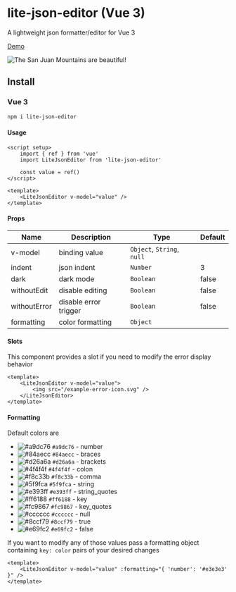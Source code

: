 # lite-json-editor (Vue 3)

A lightweight json formatter/editor for Vue 3

[Demo](https://megarsh.github.io/lite-json-editor/)

![The San Juan Mountains are beautiful!](https://megarsh.github.io/lite-json-editor/public/demo.png)
## Install

### Vue 3
```sh
npm i lite-json-editor
```

#### Usage
```vue
<script setup>
    import { ref } from 'vue'
    import LiteJsonEditor from 'lite-json-editor'

    const value = ref()
</script>

<template>
    <LiteJsonEditor v-model="value" />
</template>
```

#### Props

| Name         | Description             | Type                       | Default |
| ------------ | ----------------------- | -------------------------- | ------- |
| v-model      | binding value           | `Object`, `String`, `null` |         |
| indent       | json indent             | `Number`                   | 3       |
| dark         | dark mode               | `Boolean`                  | false   |
| withoutEdit  | disable editing         | `Boolean`                  | false   |
| withoutError | disable error trigger   | `Boolean`                  | false   |
| formatting   | color formatting        | `Object`                   |         |

#### Slots

This component provides a slot if you need to modify the error display behavior

```vue
<template>
    <LiteJsonEditor v-model="value">
        <img src="/example-error-icon.svg" />
    </LiteJsonEditor>
</template>
```

#### Formatting

Default colors are

- ![#a9dc76](https://via.placeholder.com/15/a9dc76/a9dc76.png) `#a9dc76` - number
- ![#84aecc](https://via.placeholder.com/15/84aecc/84aecc.png) `#84aecc` - braces
- ![#d26a6a](https://via.placeholder.com/15/d26a6a/d26a6a.png) `#d26a6a` - brackets
- ![#4f4f4f](https://via.placeholder.com/15/4f4f4f/4f4f4f.png) `#4f4f4f` - colon
- ![#f8c33b](https://via.placeholder.com/15/f8c33b/f8c33b.png) `#f8c33b` - comma
- ![#5f9fca](https://via.placeholder.com/15/5f9fca/5f9fca.png) `#5f9fca` - string
- ![#e393ff](https://via.placeholder.com/15/e393ff/e393ff.png) `#e393ff` - string_quotes
- ![#ff6188](https://via.placeholder.com/15/ff6188/ff6188.png) `#ff6188` - key
- ![#fc9867](https://via.placeholder.com/15/fc9867/fc9867.png) `#fc9867` - key_quotes
- ![#cccccc](https://via.placeholder.com/15/cccccc/cccccc.png) `#cccccc` - null
- ![#8ccf79](https://via.placeholder.com/15/8ccf79/8ccf79.png) `#8ccf79` - true
- ![#e69fc2](https://via.placeholder.com/15/e69fc2/e69fc2.png) `#e69fc2` - false

If you want to modify any of those values pass a formatting object containing `key: color` pairs of your desired changes

```vue
<template>
    <LiteJsonEditor v-model="value" :formatting="{ 'number': '#e3e3e3' }" />
</template>
```
